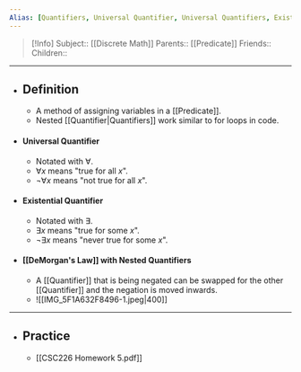 ```yaml
---
Alias: [Quantifiers, Universal Quantifier, Universal Quantifiers, Existential Quantifier, Existential Quantifiers]
---
```

> [!Info]
> Subject:: [[Discrete Math]]
> Parents:: [[Predicate]]
> Friends:: 
> Children:: 
---
- ## Definition
	- A method of assigning variables in a [[Predicate]].
	- Nested [[Quantifier|Quantifiers]] work similar to for loops in code.
- #### Universal Quantifier
	- Notated with $\forall$.
	- $\forall x$ means "true for all $x$".
	- $\neg \forall x$ means "not true for all $x$".
- #### Existential Quantifier
	- Notated with $\exists$.
	- $\exists x$ means "true for some $x$".
	- $\neg\exists x$ means "never true for some $x$".
- #### [[DeMorgan's Law]] with Nested Quantifiers
	- A [[Quantifier]] that is being negated can be swapped for the other [[Quantifier]] and the negation is moved inwards.
	- ![[IMG_5F1A632F8496-1.jpeg|400]]
---
- ## Practice
	- [[CSC226 Homework 5.pdf]]